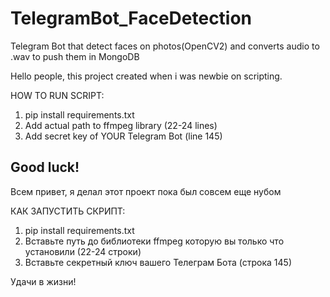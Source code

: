 # TelegramBot_FaceDetection
Telegram Bot that detect faces on photos(OpenCV2) and converts audio to .wav to push them in MongoDB

Hello people, this project created when i was newbie on scripting.

HOW TO RUN SCRIPT:
1) pip install requirements.txt
2) Add actual path to ffmpeg library (22-24 lines)
3) Add secret key of YOUR Telegram Bot (line 145)

Good luck!
---

Всем привет, я делал этот проект пока был совсем еще нубом

КАК ЗАПУСТИТЬ СКРИПТ:
1) pip install requirements.txt
2) Вставьте путь до библиотеки ffmpeg которую вы только что установили (22-24 строки)
3) Вставьте секретный ключ вашего Телеграм Бота (строка 145)

Удачи в жизни!
